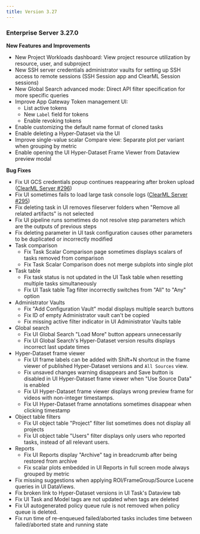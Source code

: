 ```yaml
---
title: Version 3.27
---
```


 
### Enterprise Server 3.27.0

**New Features and Improvements**
* New Project Workloads dashboard: View project resource utilization by resource, user, and subproject  
* New SSH server credentials administrator vaults for setting up SSH access to remote sessions (SSH Session app and ClearML Session sessions)  
* New Global Search advanced mode: Direct API filter specification for more specific queries  
* Improve App Gateway Token management UI:  
  * List active tokens  
  * New `Label` field for tokens  
  * Enable revoking tokens  
* Enable customizing the default name format of cloned tasks   
* Enable deleting a Hyper-Dataset via the UI  
* Improve single-value scalar Compare view: Separate plot per variant when grouping by metric  
* Enable opening the UI Hyper-Dataset Frame Viewer from Dataview preview modal

**Bug Fixes**

* Fix UI GCS credentials popup continues reappearing after broken upload ([ClearML Server #296](https://github.com/clearml/clearml-server/issues/296))  
* Fix UI sometimes fails to load large task console logs ([ClearML Server #295](https://github.com/clearml/clearml-server/issues/295))   
* Fix deleting task in UI removes fileserver folders when "Remove all related artifacts" is not selected  
* Fix UI pipeline runs sometimes do not resolve step parameters which are the outputs of previous steps  
* Fix deleting parameter in UI task configuration causes other parameters to be duplicated or incorrectly modified   
* Task comparison  
  * Fix Task Scalar Comparison page sometimes displays scalars of tasks removed from comparison  
  * Fix Task Scalar Comparison does not merge subplots into single plot  
* Task table   
  * Fix task status is not updated in the UI Task table when resetting multiple tasks simultaneously  
  * Fix UI Task table Tag filter incorrectly switches from "All" to "Any" option  
* Administrator Vaults  
  * Fix "Add Configuration Vault" modal displays multiple search buttons  
  * Fix ID of empty Administrator vault can't be copied  
  * Fix missing active filter indicator in UI Administrator Vaults table  
* Global search  
  * Fix UI Global Search "Load More" button appears unnecessarily   
  * Fix UI Global Search's Hyper-Dataset version results displays incorrect last update times  
* Hyper-Dataset frame viewer  
  * Fix UI frame labels can be added with Shift+N shortcut in the frame viewer of published Hyper-Dataset versions and `All Sources` view.  
  * Fix unsaved changes warning disappears and Save button is disabled in UI Hyper-Dataset frame viewer when "Use Source Data" is enabled  
  * Fix UI Hyper-Dataset frame viewer displays wrong preview frame for videos with non-integer timestamps.  
  * Fix UI Hyper-Dataset frame annotations sometimes disappear when clicking timestamp  
* Object table filters  
  * Fix UI object table "Project" filter list sometimes does not display all projects  
  * Fix UI object table "Users" filter displays only users who reported tasks, instead of all relevant users.  
* Reports  
  * Fix UI Reports display "Archive" tag in breadcrumb after being restored from archive  
  * Fix scalar plots embedded in UI Reports in full screen mode always grouped by metric    
* Fix missing suggestions when applying ROI/FrameGroup/Source Lucene queries in UI DataViews.  
* Fix broken link to Hyper-Dataset versions in UI Task's Dataview tab   
* Fix UI Task and Model tags are not updated when tags are deleted   
* Fix UI autogenerated policy queue rule is not removed when policy queue is deleted.  
* Fix run time of re-enqueued failed/aborted tasks includes time between failed/aborted state and running state

